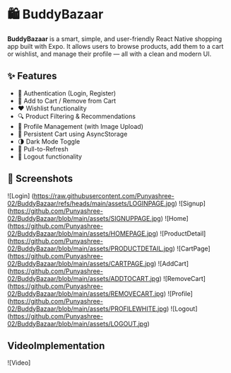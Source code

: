 # 🛍️ BuddyBazaar

**BuddyBazaar** is a smart, simple, and user-friendly React Native shopping app built with Expo. It allows users to browse products, add them to a cart or wishlist, and manage their profile — all with a clean and modern UI.

## ✨ Features
- 🔐 Authentication (Login, Register)
- 🛒 Add to Cart / Remove from Cart
- ❤️ Wishlist functionality
- 🔍 Product Filtering & Recommendations
- 👤 Profile Management (with Image Upload)
- 💾 Persistent Cart using AsyncStorage
- 🌗 Dark Mode Toggle
- 🔄 Pull-to-Refresh
- 🚪 Logout functionality

## 📱 Screenshots
![Login] (https://raw.githubusercontent.com/Punyashree-02/BuddyBazaar/refs/heads/main/assets/LOGINPAGE.jpg)
![Signup] (https://github.com/Punyashree-02/BuddyBazaar/blob/main/assets/SIGNUPPAGE.jpg)
![Home] (https://github.com/Punyashree-02/BuddyBazaar/blob/main/assets/HOMEPAGE.jpg)
![ProductDetail] (https://github.com/Punyashree-02/BuddyBazaar/blob/main/assets/PRODUCTDETAIL.jpg)
![CartPage] (https://github.com/Punyashree-02/BuddyBazaar/blob/main/assets/CARTPAGE.jpg)
![AddCart] (https://github.com/Punyashree-02/BuddyBazaar/blob/main/assets/ADDTOCART.jpg)
![RemoveCart] (https://github.com/Punyashree-02/BuddyBazaar/blob/main/assets/REMOVECART.jpg)
![Profile] (https://github.com/Punyashree-02/BuddyBazaar/blob/main/assets/PROFILEWHITE.jpg)
![Logout] (https://github.com/Punyashree-02/BuddyBazaar/blob/main/assets/LOGOUT.jpg)

## VideoImplementation
![Video] 

